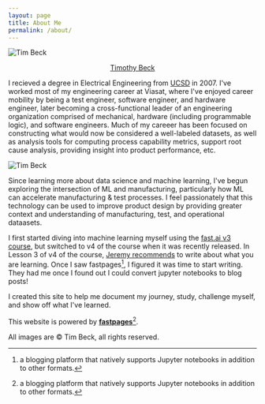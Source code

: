 ```yaml
---
layout: page
title: About Me
permalink: /about/
---
```


![Tim Beck]({{site.baseurl}}/images/headshot.jpg "Yet another friendly engineer.")

<script type="text/javascript" src="https://platform.linkedin.com/badges/js/profile.js" async defer></script>
<center><div class="LI-profile-badge"  data-version="v1" data-size="large" data-locale="en_US" data-type="horizontal" data-theme="light" data-vanity="tmbeck"><a class="LI-simple-link" href='https://www.linkedin.com/in/tmbeck?trk=profile-badge'>Timothy Beck</a></div></center>

I recieved a degree in Electrical Engineering from [UCSD](https://www.ucsd.edu.) in 2007. I've worked most of my engineering career at Viasat, where I've enjoyed career mobility by being a test engineer, software engineer, and hardware engineer, later becoming a cross-functional leader of an engineering organization comprised of mechanical, hardware (including programmable logic), and software engineers. Much of my careeer has been focused on constructing what would now be considered a well-labeled datasets, as well as analysis tools for computing process capability metrics, support root cause analysis, providing insight into product performance, etc.

![Tim Beck]({{site.baseurl}}/images/computer.jpg "I found my passion for computing at a young age in the '80s.")

Since learning more about data science and machine learning, I've begun exploring the intersection of ML and manufacturing, particularly how ML can accelerate manufacturing & test processes. I feel passionately that this technology can be used to improve product design by providing greater context and understanding of manufacturing, test, and operational dataasets.

I first started diving into machine learning myself using the [fast.ai v3 course](https://github.com/fastai/course-v3), but switched to v4 of the course when it was recently released. In Lesson 3 of v4 of the course, [Jeremy recommends](https://youtu.be/5L3Ao5KuCC4?t=3547) to write about what you are learning. Once I saw fastpages[^1], I figured it was time to start writing. They had me once I found out I could convert jupyter notebooks to blog posts!

I created this site to help me document my journey, study, challenge myself, and show off what I've learned.

This website is powered by **[fastpages](https://github.com/fastai/fastpages)**[^1].

[^1]:a blogging platform that natively supports Jupyter notebooks in addition to other formats.

<div class="footer">
        All images are &copy; Tim Beck, all rights reserved.
</div>